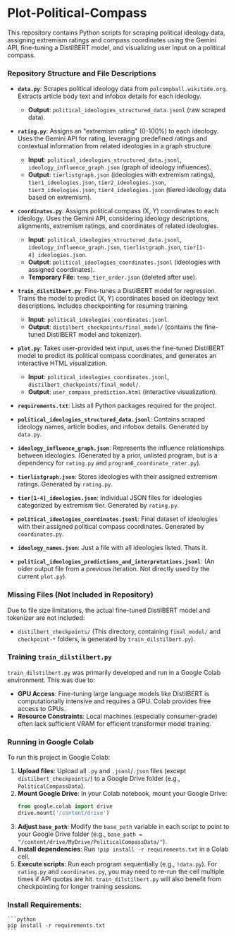 # Plot-Political-Compass

This repository contains Python scripts for scraping political ideology data, assigning extremism ratings and compass coordinates using the Gemini API, fine-tuning a DistilBERT model, and visualizing user input on a political compass.

### Repository Structure and File Descriptions

  * **`data.py`**: Scrapes political ideology data from `polcompball.wikitide.org`. Extracts article body text and infobox details for each ideology.

      * **Output**: `political_ideologies_structured_data.jsonl` (raw scraped data).

  * **`rating.py`**: Assigns an "extremism rating" (0-100%) to each ideology. Uses the Gemini API for rating, leveraging predefined ratings and contextual information from related ideologies in a graph structure.

      * **Input**: `political_ideologies_structured_data.jsonl`, `ideology_influence_graph.json` (graph of ideology influences).
      * **Output**: `tierlistgraph.json` (ideologies with extremism ratings), `tier1_ideologies.json`, `tier2_ideologies.json`, `tier3_ideologies.json`, `tier4_ideologies.json` (tiered ideology data based on extremism).

  * **`coordinates.py`**: Assigns political compass (X, Y) coordinates to each ideology. Uses the Gemini API, considering ideology descriptions, alignments, extremism ratings, and coordinates of related ideologies.

      * **Input**: `political_ideologies_structured_data.jsonl`, `ideology_influence_graph.json`, `tierlistgraph.json`, `tier[1-4]_ideologies.json`.
      * **Output**: `political_ideologies_coordinates.jsonl` (ideologies with assigned coordinates).
      * **Temporary File**: `temp_tier_order.json` (deleted after use).

  * **`train_dilstilbert.py`**: Fine-tunes a DistilBERT model for regression. Trains the model to predict (X, Y) coordinates based on ideology text descriptions. Includes checkpointing for resuming training.

      * **Input**: `political_ideologies_coordinates.jsonl`.
      * **Output**: `distilbert_checkpoints/final_model/` (contains the fine-tuned DistilBERT model and tokenizer).

  * **`plot.py`**: Takes user-provided text input, uses the fine-tuned DistilBERT model to predict its political compass coordinates, and generates an interactive HTML visualization.

      * **Input**: `political_ideologies_coordinates.jsonl`, `distilbert_checkpoints/final_model/`.
      * **Output**: `user_compass_prediction.html` (interactive visualization).

  * **`requirements.txt`**: Lists all Python packages required for the project.

  * **`political_ideologies_structured_data.jsonl`**: Contains scraped ideology names, article bodies, and infobox details. Generated by `data.py`.

  * **`ideology_influence_graph.json`**: Represents the influence relationships between ideologies. (Generated by a prior, unlisted program, but is a dependency for `rating.py` and `program6_coordinate_rater.py`).

  * **`tierlistgraph.json`**: Stores ideologies with their assigned extremism ratings. Generated by `rating.py`.

  * **`tier[1-4]_ideologies.json`**: Individual JSON files for ideologies categorized by extremism tier. Generated by `rating.py`.

  * **`political_ideologies_coordinates.jsonl`**: Final dataset of ideologies with their assigned political compass coordinates. Generated by `coordinates.py`.

  * **`ideology_names.json`**: Just a file with all ideologies listed. Thats it.

  * **`political_ideologies_predictions_and_interpretations.jsonl`**: (An older output file from a previous iteration. Not directly used by the current `plot.py`).

### Missing Files (Not Included in Repository)

Due to file size limitations, the actual fine-tuned DistilBERT model and tokenizer are not included:

  * `distilbert_checkpoints/` (This directory, containing `final_model/` and `checkpoint-*` folders, is generated by `train_dilstilbert.py`).

### Training `train_dilstilbert.py`

`train_dilstilbert.py` was primarily developed and run in a Google Colab environment. This was due to:

  * **GPU Access**: Fine-tuning large language models like DistilBERT is computationally intensive and requires a GPU. Colab provides free access to GPUs.
  * **Resource Constraints**: Local machines (especially consumer-grade) often lack sufficient VRAM for efficient transformer model training.

### Running in Google Colab

To run this project in Google Colab:

1.  **Upload files**: Upload all `.py` and `.jsonl`/`.json` files (except `distilbert_checkpoints/`) to a Google Drive folder (e.g., `PoliticalCompassData`).
2.  **Mount Google Drive**: In your Colab notebook, mount your Google Drive:
    ```python
    from google.colab import drive
    drive.mount('/content/drive')
    ```
3.  **Adjust `base_path`**: Modify the `base_path` variable in each script to point to your Google Drive folder (e.g., `base_path = "/content/drive/MyDrive/PoliticalCompassData/"`).
4.  **Install dependencies**: Run `!pip install -r requirements.txt` in a Colab cell.
5.  **Execute scripts**: Run each program sequentially (e.g., `!data.py`). For `rating.py` and `coordinates.py`, you may need to re-run the cell multiple times if API quotas are hit. `train_dilstilbert.py` will also benefit from checkpointing for longer training sessions.


### Install Requirements:
    ```python
    pip install -r requirements.txt
    ```
